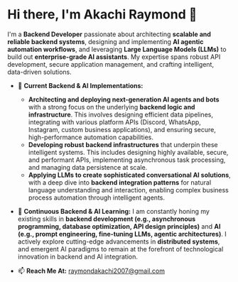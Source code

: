 # Hi there, I'm Akachi Raymond 👋

I'm a **Backend Developer** passionate about architecting **scalable and reliable backend systems**, designing and implementing **AI agentic automation workflows**, and leveraging **Large Language Models (LLMs)** to build out **enterprise-grade AI assistants**. My expertise spans robust API development, secure application management, and crafting intelligent, data-driven solutions.

- 🔭 **Current Backend & AI Implementations:**
    * **Architecting and deploying next-generation AI agents and bots** with a strong focus on the underlying **backend logic and infrastructure**. This involves designing efficient data pipelines, integrating with various platform APIs (Discord, WhatsApp, Instagram, custom business applications), and ensuring secure, high-performance automation capabilities.
    * **Developing robust backend infrastructures** that underpin these intelligent systems. This includes designing highly available, secure, and performant APIs, implementing asynchronous task processing, and managing data persistence at scale.
    * **Applying LLMs to create sophisticated conversational AI solutions**, with a deep dive into **backend integration patterns** for natural language understanding and interaction, enabling complex business process automation through intelligent agents.

- 🌱 **Continuous Backend & AI Learning:**
    I am constantly honing my existing skills in **backend development (e.g., asynchronous programming, database optimization, API design principles)** and **AI (e.g., prompt engineering, fine-tuning LLMs, agentic architectures)**. I actively explore cutting-edge advancements in **distributed systems**, and emergent AI paradigms to remain at the forefront of technological innovation in backend and AI integration.

- 📫 **Reach Me At:**
    [raymondakachi2007@gmail.com](mailto:raymondakachi2007@gmail.com)

